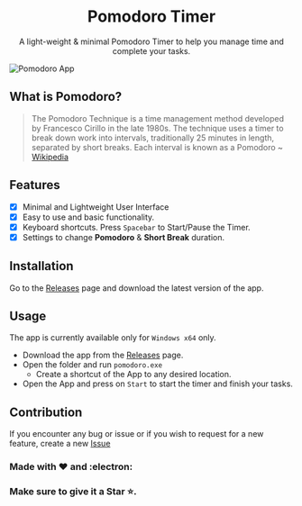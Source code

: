 <h1 align="center">Pomodoro Timer</h1>
<p align="center">A light-weight & minimal Pomodoro Timer to help you manage time and complete your tasks.</p>

<img src="https://user-images.githubusercontent.com/65074550/130044597-7750167e-d4bf-4a3f-99dc-6dc6baa8902a.png" alt="Pomodoro App">

## What is **Pomodoro**?

> The Pomodoro Technique is a time management method developed by Francesco Cirillo in the late 1980s. The technique uses a timer to break down work into intervals, traditionally 25 minutes in length, separated by short breaks. Each interval is known as a Pomodoro
> ~ [Wikipedia](https://en.wikipedia.org/wiki/Pomodoro_Technique)

## Features

- [x] Minimal and Lightweight User Interface
- [x] Easy to use and basic functionality.
- [x] Keyboard shortcuts. Press `Spacebar` to Start/Pause the Timer.
- [x] Settings to change **Pomodoro** & **Short Break** duration.

## Installation 

Go to the [Releases](https://github.com/iDCoded/Pomodoro-App/releases) page and download the latest version of the app.

## Usage

The app is currently available only for `Windows x64` only.

- Download the app from the [Releases](https://github.com/iDCoded/Pomodoro-App/releases) page.
- Open the folder and run `pomodoro.exe`
    - Create a shortcut of the App to any desired location.  
- Open the App and press on `Start` to start the timer and finish your tasks.

## Contribution

If you encounter any bug or issue or if you wish to request for a new feature, create a new [Issue](https://github.com/iDCoded/Pomodoro-App/issues/new)

### Made with ❤️ and :electron:
### Make sure to give it a Star ⭐.
